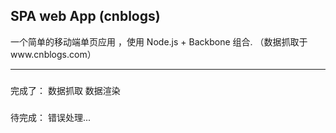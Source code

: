 ## SPA web App (cnblogs)

一个简单的移动端单页应用 ，使用 Node.js + Backbone 组合. （数据抓取于www.cnblogs.com）

------------------------------------------------

###
完成了：
数据抓取 数据渲染

###
待完成：
错误处理...





